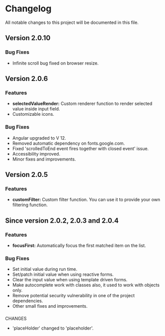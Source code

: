 # Changelog

All notable changes to this project will be documented in this file.

## Version 2.0.10

### Bug Fixes
* Infinite scroll bug fixed on browser resize.

## Version 2.0.6

### Features
* **selectedValueRender:** Custom renderer function to render selected value inside input field.
* Customizable icons.


### Bug Fixes
* Angular upgraded to V 12.
* Removed automatic dependency on fonts.google.com.
* Fixed 'scrolledToEnd event fires together with closed event' issue.
* Accessibility improved.
* Minor fixes and improvements.


## Version 2.0.5

### Features
* **customFilter:** Custom filter function. You can use it to provide your own filtering function.


## Since version 2.0.2, 2.0.3 and 2.0.4

### Features
* **focusFirst:** Automatically focus the first matched item on the list.

### Bug Fixes
* Set initial value during run time.
* Set/patch initial value when using reactive forms.
* Clear the input value when using template driven forms.
* Make autocomplete work with classes also, it used to work with objects only.
* Remove potential security vulnerability in one of the project dependencies.
* Other small fixes and improvements.

### 
CHANGES
* 'placeHolder' changed to 'placeholder'.

